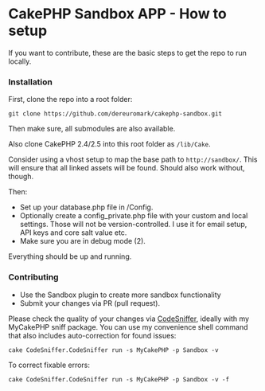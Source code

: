 # CakePHP Sandbox APP - How to setup

If you want to contribute, these are the basic steps to get the repo to run locally.

### Installation

First, clone the repo into a root folder:

	git clone https://github.com/dereuromark/cakephp-sandbox.git

Then make sure, all submodules are also available.

Also clone CakePHP 2.4/2.5 into this root folder as `/lib/Cake`.

Consider using a vhost setup to map the base path to `http://sandbox/`.
This will ensure that all linked assets will be found. Should also work without, though.

Then:

* Set up your database.php file in /Config.
* Optionally create a config_private.php file with your custom and local settings.
Those will not be version-controlled. I use it for email setup, API keys and core salt value etc.
* Make sure you are in debug mode (2).

Everything should be up and running.

### Contributing

* Use the Sandbox plugin to create more sandbox functionality
* Submit your changes via PR (pull request).

Please check the quality of your changes via [CodeSniffer](https://github.com/dereuromark/cakephp-codesniffer),
ideally with my MyCakePHP sniff package. You can use my convenience shell command that
also includes auto-correction for found issues:

	cake CodeSniffer.CodeSniffer run -s MyCakePHP -p Sandbox -v

To correct fixable errors:

	cake CodeSniffer.CodeSniffer run -s MyCakePHP -p Sandbox -v -f